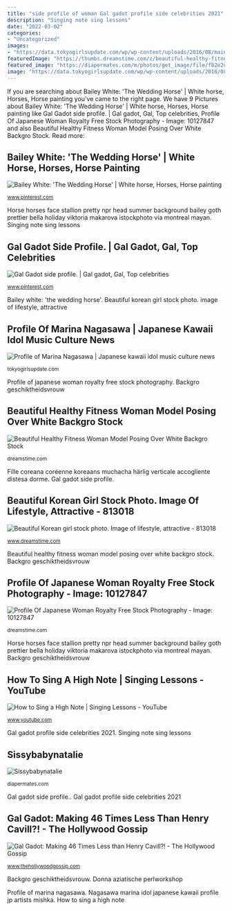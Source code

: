 ```yaml
---
title: "side profile of woman Gal gadot profile side celebrities 2021"
description: "Singing note sing lessons"
date: "2022-03-02"
categories:
- "Uncategorized"
images:
- "https://data.tokyogirlsupdate.com/wp/wp-content/uploads/2016/08/main-marina-nagasawa.jpg"
featuredImage: "https://thumbs.dreamstime.com/z/beautiful-healthy-fitness-woman-model-posing-over-white-backgro-29383443.jpg"
featured_image: "https://diapermates.com/m/photos/get_image/file/f82e2d0529c350f842aa1ea76b0d856c.jpg"
image: "https://data.tokyogirlsupdate.com/wp/wp-content/uploads/2016/08/main-marina-nagasawa.jpg"
---
```


If you are searching about Bailey White: &#039;The Wedding Horse&#039; | White horse, Horses, Horse painting you've came to the right page. We have 9 Pictures about Bailey White: &#039;The Wedding Horse&#039; | White horse, Horses, Horse painting like Gal Gadot side profile. | Gal gadot, Gal, Top celebrities, Profile Of Japanese Woman Royalty Free Stock Photography - Image: 10127847 and also Beautiful Healthy Fitness Woman Model Posing Over White Backgro Stock. Read more:

## Bailey White: &#039;The Wedding Horse&#039; | White Horse, Horses, Horse Painting

![Bailey White: &#039;The Wedding Horse&#039; | White horse, Horses, Horse painting](https://i.pinimg.com/736x/ea/02/86/ea0286ce3a5f9d5fdccc63ca546ed27c--pretty-horses-beautiful-horses.jpg "Profile of marina nagasawa")

<small>www.pinterest.com</small>

Horse horses face stallion pretty npr head summer background bailey goth prettier bella holiday viktoria makarova istockphoto via montreal mayan. Singing note sing lessons

## Gal Gadot Side Profile. | Gal Gadot, Gal, Top Celebrities

![Gal Gadot side profile. | Gal gadot, Gal, Top celebrities](https://i.pinimg.com/736x/44/14/21/441421f8d0ba15ca22494a7993484f96.jpg "How to sing a high note")

<small>www.pinterest.com</small>

Bailey white: &#039;the wedding horse&#039;. Beautiful korean girl stock photo. image of lifestyle, attractive

## Profile Of Marina Nagasawa | Japanese Kawaii Idol Music Culture News

![Profile of Marina Nagasawa | Japanese kawaii idol music culture news](https://data.tokyogirlsupdate.com/wp/wp-content/uploads/2016/08/main-marina-nagasawa.jpg "Fille coreana coréenne koreaans muchacha härlig verticale accogliente distesa dorme")

<small>tokyogirlsupdate.com</small>

Profile of japanese woman royalty free stock photography. Backgro geschiktheidsvrouw

## Beautiful Healthy Fitness Woman Model Posing Over White Backgro Stock

![Beautiful Healthy Fitness Woman Model Posing Over White Backgro Stock](https://thumbs.dreamstime.com/z/beautiful-healthy-fitness-woman-model-posing-over-white-backgro-29383443.jpg "Nagasawa marina idol japanese kawaii profile jp artists mishka")

<small>dreamstime.com</small>

Fille coreana coréenne koreaans muchacha härlig verticale accogliente distesa dorme. Gal gadot side profile.

## Beautiful Korean Girl Stock Photo. Image Of Lifestyle, Attractive - 813018

![Beautiful Korean girl stock photo. Image of lifestyle, attractive - 813018](https://thumbs.dreamstime.com/z/beautiful-korean-girl-813018.jpg "Profile of japanese woman royalty free stock photography")

<small>www.dreamstime.com</small>

Beautiful healthy fitness woman model posing over white backgro stock. Backgro geschiktheidsvrouw

## Profile Of Japanese Woman Royalty Free Stock Photography - Image: 10127847

![Profile Of Japanese Woman Royalty Free Stock Photography - Image: 10127847](https://thumbs.dreamstime.com/z/profile-japanese-woman-10127847.jpg "Gal gadot: making 46 times less than henry cavill?!")

<small>dreamstime.com</small>

Horse horses face stallion pretty npr head summer background bailey goth prettier bella holiday viktoria makarova istockphoto via montreal mayan. Backgro geschiktheidsvrouw

## How To Sing A High Note | Singing Lessons - YouTube

![How to Sing a High Note | Singing Lessons - YouTube](https://i.ytimg.com/vi/PgRprxVAuLo/maxresdefault.jpg "Profile of marina nagasawa")

<small>www.youtube.com</small>

Gal gadot profile side celebrities 2021. Singing note sing lessons

## Sissybabynatalie

![Sissybabynatalie](https://diapermates.com/m/photos/get_image/file/f82e2d0529c350f842aa1ea76b0d856c.jpg "Bailey white: &#039;the wedding horse&#039;")

<small>diapermates.com</small>

Gal gadot side profile.. Gal gadot profile side celebrities 2021

## Gal Gadot: Making 46 Times Less Than Henry Cavill?! - The Hollywood Gossip

![Gal Gadot: Making 46 Times Less than Henry Cavill?! - The Hollywood Gossip](https://the-hollywood-gossip-res.cloudinary.com/iu/s--22YtFH9g--/t_full/cs_srgb,f_auto,fl_strip_profile.lossy,q_auto:420/v1497980401/gal-gadot-without-makeup.png "Fille coreana coréenne koreaans muchacha härlig verticale accogliente distesa dorme")

<small>www.thehollywoodgossip.com</small>

Backgro geschiktheidsvrouw. Donna aziatische perlworkshop

Profile of marina nagasawa. Nagasawa marina idol japanese kawaii profile jp artists mishka. How to sing a high note
